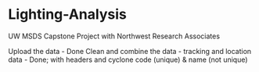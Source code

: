 # Lighting-Analysis
UW MSDS Capstone Project with Northwest Research Associates

Upload the data - Done
Clean and combine the data - tracking and location data - Done; with headers and cyclone code (unique) & name (not unique)
